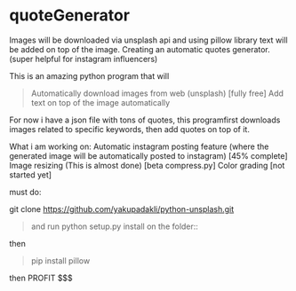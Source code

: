 # quoteGenerator
Images will be downloaded via unsplash api and using pillow library text will be added on top of the image. Creating an automatic quotes generator. (super helpful for instagram influencers)

This is an amazing python program that will 

> Automatically download images from web (unsplash) [fully free]
> Add text on top of the image automatically


For now i have a json file with tons of quotes, this programfirst downloads images related to specific keywords, then add quotes on top of it.


What i am working on:
  Automatic instagram posting feature (where the generated image will be automatically posted to instagram) [45% complete]
  Image resizing (This is almost done) [beta compress.py]
  Color grading [not started yet]



must do:

git clone https://github.com/yakupadakli/python-unsplash.git 
> and run python setup.py install on the folder::

then
> pip install pillow


then PROFIT $$$
